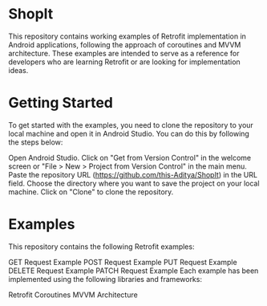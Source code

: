 # ShopIt
This repository contains working examples of Retrofit implementation in Android applications, following the approach of coroutines and MVVM architecture. These examples are intended to serve as a reference for developers who are learning Retrofit or are looking for implementation ideas.

# Getting Started
To get started with the examples, you need to clone the repository to your local machine and open it in Android Studio. You can do this by following the steps below:

Open Android Studio.
Click on "Get from Version Control" in the welcome screen or "File > New > Project from Version Control" in the main menu.
Paste the repository URL (https://github.com/this-Aditya/ShopIt) in the URL field.
Choose the directory where you want to save the project on your local machine.
Click on "Clone" to clone the repository.
# Examples
This repository contains the following Retrofit examples:

GET Request Example
POST Request Example
PUT Request Example
DELETE Request Example
PATCH Request Example
Each example has been implemented using the following libraries and frameworks:

Retrofit
Coroutines
MVVM Architecture
